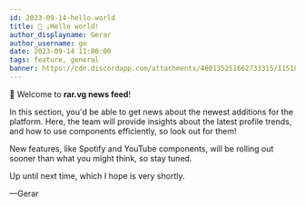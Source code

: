 ```yaml
---
id: 2023-09-14-hello-world
title: 👋 ¡Hello world!
author_displayname: Gerar
author_username: ge
date: 2023-09-14 11:00:00
tags: feature, general
banner: https://cdn.discordapp.com/attachments/480135251662733315/1151892650128056360/image.png
---
```


👋 Welcome to **rar.vg news feed**!

In this section, you'd be able to get news about the newest additions for the platform. Here, the team will provide insights about the latest profile trends, and how to use components efficiently, so look out for them!

New features, like Spotify and YouTube components, will be rolling out sooner than what you might think, so stay tuned.

Up until next time, which I hope is very shortly.

—Gerar
